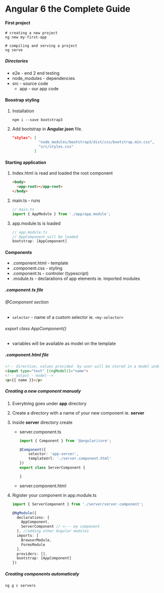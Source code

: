 # Angular 6 the Complete Guide

#### First project

```shell
# creating a new project
ng new my-first-app

# compiling and serving a project
ng serve
```

##### Directories

- e2e - end 2 end testing
- node_modules - dependencies
- src - source code
  - app - our app code

#### Boostrap styling

1. Installation

   ```shell
   npm i --save bootstrap3
   ```

2. Add bootstrap in **Angular.json** file.

   ```json
   "styles": [
   	           "node_modules/bootstrap3/dist/css/bootstrap.min.css",
       	       "src/styles.css"
             ]
   ```

#### Starting application

1. Index.html is read and loaded the root component

   ```html
   <body>
     <app-root></app-root>
   </body>
   ```

2. main.ts - runs

   ```typescript
   // main.ts
   import { AppModule } from './app/app.module';
   ```

3. app.module.ts is loaded

   ```typescript
   // app.module.ts
   // AppComponent will be loaded
   bootstrap: [AppComponent]
   ```

#### Components

- .component.html - template
- .component.css - styling
- .component.ts - controler (typescript)
- .module.ts - declarations of app elements  ie. imported modules

##### .component.ts file

###### @Component section

- `selector` - name of a custom selector ie. `<my-selector>`

###### export class AppComponent{}

- variables will be available as model on the template

##### .component.html file

```html
<!-- directive, values provided  by user will be stored in a model under "name" key-->
<input type="text" [(ngModel)]="name">
<!-- output - model-->
<p>{{ name }}</p>
```

##### Creating a new component manualy

1. Everytning goes under **app** directory

2. Create a directory with a name of your new component ie. **server**

3. Inside **server** directory create

   - server.component.ts 

     ```typescript
     import { Component } from '@angular/core';

     @Component({
         selector: 'app-server',
         templateUrl: './server.component.html'
     })
     export class ServerComponent {

     }
     ```

   - server.component.html

4. Rigister your component in app.module.ts

   ```typescript
   import { ServerComponent } from './server/server.component';

   @NgModule({
     declarations: [
       AppComponent,
       ServerComponent // <--- my component
     ], //adding other Angular modules
     imports: [
       BrowserModule,
       FormsModule
     ],
     providers: [],
     bootstrap: [AppComponent]
   })
   ```

##### Creating components automaticaly

```typescript
ng g c servers
```

